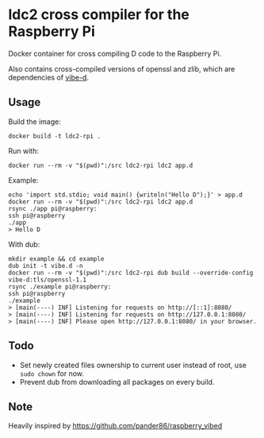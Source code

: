 # ldc2 cross compiler for the Raspberry Pi
Docker container for cross compiling D code to the Raspberry Pi.

Also contains cross-compiled versions of openssl and zlib, which are dependencies of [vibe-d](https://vibed.org/).

## Usage
Build the image:
```
docker build -t ldc2-rpi .
```

Run with:
```
docker run --rm -v "$(pwd)":/src ldc2-rpi ldc2 app.d
```

Example:
```
echo 'import std.stdio; void main() {writeln("Hello D");}' > app.d
docker run --rm -v "$(pwd)":/src ldc2-rpi ldc2 app.d
rsync ./app pi@raspberry:
ssh pi@raspberry
./app
> Hello D
```

With dub:
```
mkdir example && cd example
dub init -t vibe.d -n
docker run --rm -v "$(pwd)":/src ldc2-rpi dub build --override-config vibe-d:tls/openssl-1.1
rsync ./example pi@raspberry:
ssh pi@raspberry
./example
> [main(----) INF] Listening for requests on http://[::1]:8080/
> [main(----) INF] Listening for requests on http://127.0.0.1:8080/
> [main(----) INF] Please open http://127.0.0.1:8080/ in your browser.
```

## Todo
 - Set newly created files ownership to current user instead of root, use `sudo chown` for now.
 - Prevent dub from downloading all packages on every build.

## Note
Heavily inspired by https://github.com/pander86/raspberry_vibed
